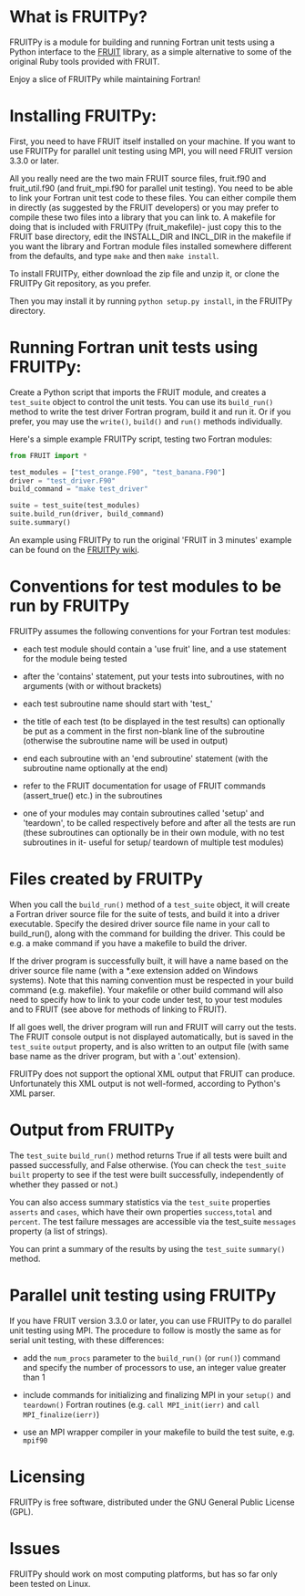 # What is FRUITPy?

FRUITPy is a module for building and running Fortran unit tests using a Python interface to the [FRUIT](http://sourceforge.net/projects/fortranxunit/) library, as a simple alternative to some of the original Ruby tools provided with FRUIT.

Enjoy a slice of FRUITPy while maintaining Fortran!

# Installing FRUITPy:

First, you need to have FRUIT itself installed on your machine. If you want to use FRUITPy for parallel unit testing using MPI, you will need FRUIT version 3.3.0 or later.

All you really need are the two main FRUIT source files, fruit.f90 and fruit_util.f90 (and fruit_mpi.f90 for parallel unit testing). You need to be able to link your Fortran unit test code to these files. You can either compile them in directly (as suggested by the FRUIT developers) or you may prefer to compile these two files into a library that you can link to. A makefile for doing that is included with FRUITPy (fruit_makefile)- just copy this to the FRUIT base directory, edit the INSTALL_DIR and INCL_DIR in the makefile if you want the library and Fortran module files installed somewhere different from the defaults, and type `make` and then `make install`.

To install FRUITPy, either download the zip file and unzip it, or clone the FRUITPy Git repository, as you prefer.

Then you may install it by running `python setup.py install`, in the FRUITPy directory.

# Running Fortran unit tests using FRUITPy:

Create a Python script that imports the FRUIT module, and creates a `test_suite` object to control the unit tests. You can use its `build_run()` method to write the test driver Fortran program, build it and run it. Or if you prefer, you may use the `write()`, `build()` and `run()` methods individually.

Here's a simple example FRUITPy script, testing two Fortran modules:

```python
from FRUIT import *

test_modules = ["test_orange.F90", "test_banana.F90"]
driver = "test_driver.F90"
build_command = "make test_driver"

suite = test_suite(test_modules)
suite.build_run(driver, build_command)
suite.summary()
```

An example using FRUITPy to run the original 'FRUIT in 3 minutes' example can be found on the [FRUITPy wiki](https://github.com/acroucher/FRUITPy/wiki).

# Conventions for test modules to be run by FRUITPy

FRUITPy assumes the following conventions for your Fortran test modules:

* each test module should contain a 'use fruit' line, and a use statement for the module being tested

* after the 'contains' statement, put your tests into subroutines, with no arguments (with or without brackets)

* each test subroutine name should start with 'test_'

* the title of each test (to be displayed in the test results) can optionally be put as a comment in the first non-blank line of the subroutine (otherwise the subroutine name will be used in output)

* end each subroutine with an 'end subroutine' statement (with the subroutine name optionally at the end)

* refer to the FRUIT documentation for usage of FRUIT commands (assert_true() etc.)  in the subroutines

* one of your modules may contain subroutines called 'setup' and 'teardown', to be called respectively before and after all the tests are run (these subroutines can optionally be in their own module, with no test subroutines in it- useful for setup/ teardown of multiple test modules)

# Files created by FRUITPy

When you call the `build_run()` method of a `test_suite` object, it will create a Fortran driver source file for the suite of tests, and build it into a driver executable. Specify the desired driver source file name in your call to build_run(), along with the command for building the driver. This could be e.g. a make command if you have a makefile to build the driver.
 
If the driver program is successfully built, it will have a name based on the driver source file name (with a *.exe extension added on Windows systems). Note that this naming convention must be respected in your build command (e.g. makefile). Your makefile or other build command will also need to specify how to link to your code under test, to your test modules and to FRUIT (see above for methods of linking to FRUIT).

If all goes well, the driver program will run and FRUIT will carry out the tests. The FRUIT console output is not displayed automatically, but is saved in the `test_suite` `output` property, and is also written to an output file (with same base name as the driver program, but with a '.out' extension).

FRUITPy does not support the optional XML output that FRUIT can produce. Unfortunately this XML output is not well-formed, according to Python's XML parser.

# Output from FRUITPy

The `test_suite` `build_run()` method returns True if all tests were built and passed successfully, and False otherwise. (You can check the `test_suite` `built` property to see if the test were built successfully, independently of whether they passed or not.)

You can also access summary statistics via the `test_suite` properties `asserts` and `cases`, which have their own properties `success`,`total` and `percent`. The test failure messages are accessible via the test_suite `messages` property (a list of strings).

You can print a summary of the results by using the `test_suite` `summary()` method.

# Parallel unit testing using FRUITPy

If you have FRUIT version 3.3.0 or later, you can use FRUITPy to do parallel unit testing using MPI. The procedure to follow is mostly the same as for serial unit testing, with these differences:

- add the `num_procs` parameter to the `build_run()` (or `run()`) command and specify the number of processors to use, an integer value greater than 1

- include commands for initializing and finalizing MPI in your `setup()` and `teardown()` Fortran routines (e.g. `call MPI_init(ierr)` and `call MPI_finalize(ierr)`)

- use an MPI wrapper compiler in your makefile to build the test suite, e.g. `mpif90`

# Licensing

FRUITPy is free software, distributed under the GNU General Public License (GPL).

# Issues

FRUITPy should work on most computing platforms, but has so far only been tested on Linux.
